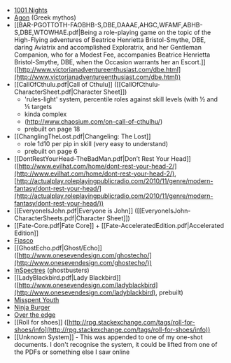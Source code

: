 - [1001 Nights](http://nightskygames.com/welcome/game/1001Nights)
- [Agon](http://www.agon-rpg.com) (Greek mythos)
- [[BAR-PGOTTOTH-FAOBHB-S,DBE,DAAAE,AHGC,WFAMF,ABHB-S,DBE,WTOWHAE.pdf|Being a role-playing game on the topic of the High-Flying adventures of Beatrice Henrietta Bristol-Smythe, DBE, daring Aviatrix and accomplished Exploratrix, and her Gentleman Companion, who for a Modest Fee, accompanies Beatrice Henrietta Bristol-Smythe, DBE, when the Occasion warrants her an Escort.]] ([http://www.victorianadventureenthusiast.com/dbe.html](http://www.victorianadventureenthusiast.com/dbe.html))
- [[CallOfCthulu.pdf|Call of Cthulu]] ([[CallOfCthulu-CharacterSheet.pdf|Character Sheet]]) 
	- 'rules-light' system, percentile roles against skill levels (with ½ and ⅕ targets
	- kinda complex 
	- (http://www.chaosium.com/on-call-of-cthulhu/)
	- prebuilt on page 18 
- [[ChanglingTheLost.pdf|Changeling: The Lost]] 
	- role 1d10 per pip in skill (very easy to understand)
	- prebuilt on page 6
- [[DontRestYourHead-TheBadMan.pdf|Don’t Rest Your Head]] ([http://www.evilhat.com/home/dont-rest-your-head-2/](http://www.evilhat.com/home/dont-rest-your-head-2/), [http://actualplay.roleplayingpublicradio.com/2010/11/genre/modern-fantasy/dont-rest-your-head/](http://actualplay.roleplayingpublicradio.com/2010/11/genre/modern-fantasy/dont-rest-your-head/))
- [[EveryoneIsJohn.pdf|Everyone is John]] ([[EveryoneIsJohn-CharacterSheets.pdf|Character Sheet]])
- [[Fate-Core.pdf|Fate Core]] + [[Fate-AcceleratedEdition.pdf|Accelerated Edition]]
- [Fiasco](http://rpggeek.com/rpgitem/64016/fiasco)
- [[GhostEcho.pdf|Ghost/Echo]] ([http://www.onesevendesign.com/ghostecho/](http://www.onesevendesign.com/ghostecho/))
- [InSpectres](https://en.wikipedia.org/wiki/InSpectres) (ghostbusters)
- [[LadyBlackbird.pdf|Lady Blackbird]] ([http://www.onesevendesign.com/ladyblackbird](http://www.onesevendesign.com/ladyblackbird), prebuilt)
- [Misspent Youth](http://misspentyouth.robertbohl.com/)
- [Ninja Burger](http://ninjaburger.com/)
- [Over the edge](http://www.atlas-games.com/overtheedge/index.php)
- [[Roll for shoes]] ([http://rpg.stackexchange.com/tags/roll-for-shoes/info](http://rpg.stackexchange.com/tags/roll-for-shoes/info))
- [[Unknown System]] - This was appended to one of my one-shot documents. I don't recognise the system, it could be lifted from one of the PDFs or something else I saw online 